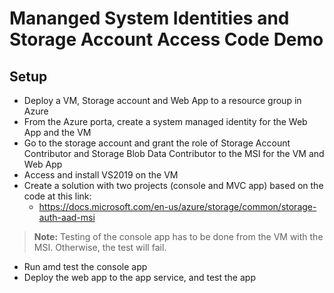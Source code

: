 # Mananged System Identities and Storage Account Access Code Demo

## Setup

- Deploy a VM, Storage account and Web App to a resource group in Azure
- From the Azure porta, create a system managed identity for the Web App and the VM
- Go to the storage account and grant the role of Storage Account Contributor and Storage Blob Data Contributor to the MSI for the VM and Web App
- Access and install VS2019 on the VM
- Create a solution with two projects (console and MVC app) based on the code at this link:
  - https://docs.microsoft.com/en-us/azure/storage/common/storage-auth-aad-msi
> **Note:** Testing of the console app has to be done from the VM with the MSI. Otherwise, the test will fail.
- Run amd test the console app
- Deploy the web app to the app service, and test the app
